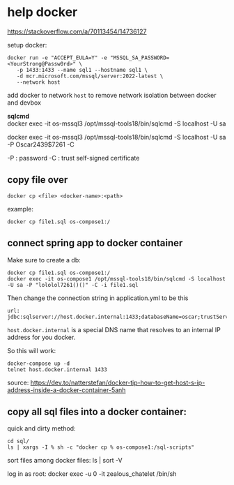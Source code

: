 # help docker

https://stackoverflow.com/a/70113454/14736127

setup docker:
```shell
docker run -e "ACCEPT_EULA=Y" -e "MSSQL_SA_PASSWORD=<YourStrong@Passw0rd>" \
   -p 1433:1433 --name sql1 --hostname sql1 \
   -d mcr.microsoft.com/mssql/server:2022-latest \
   --network host
```

add docker to network `host` to remove network isolation between docker and devbox

__sqlcmd__ <br>
docker exec -it os-mssql3 /opt/mssql-tools18/bin/sqlcmd -S localhost -U sa

docker exec -it os-mssql3 /opt/mssql-tools18/bin/sqlcmd -S localhost -U sa -P Oscar2439$7261 -C

-P : password
-C : trust self-signed certificate

## copy file over

```
docker cp <file> <docker-name>:<path>
```
example:
```shell
docker cp file1.sql os-compose1:/
```

## connect spring app to docker container

Make sure to create a db:
```shell
docker cp file1.sql os-compose1:/
docker exec -it os-compose1 /opt/mssql-tools18/bin/sqlcmd -S localhost -U sa -P "lololol7261()()" -C -i file1.sql
```
Then change the connection string in application.yml to be this
```shell
url: jdbc:sqlserver://host.docker.internal:1433;databaseName=oscar;trustServerCertificate=true;
```

`host.docker.internal` is a special DNS name that resolves to an internal IP address for you docker.

So this will work:
```shell
docker-compose up -d
telnet host.docker.internal 1433
```

source: https://dev.to/natterstefan/docker-tip-how-to-get-host-s-ip-address-inside-a-docker-container-5anh


## copy all sql files into a docker container:

quick and dirty method:

```shell
cd sql/
ls | xargs -I % sh -c "docker cp % os-compose1:/sql-scripts"
```

sort files among docker files:
ls | sort -V

log in as root:
docker exec -u 0 -it zealous_chatelet /bin/sh
